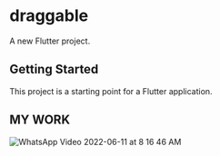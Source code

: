 # draggable

A new Flutter project.

## Getting Started

This project is a starting point for a Flutter application.

## **MY WORK**

![WhatsApp Video 2022-06-11 at 8 16 46 AM](https://user-images.githubusercontent.com/102571795/173169936-fdfa8586-5b68-41d9-a766-dbf2ee33daaa.gif)
